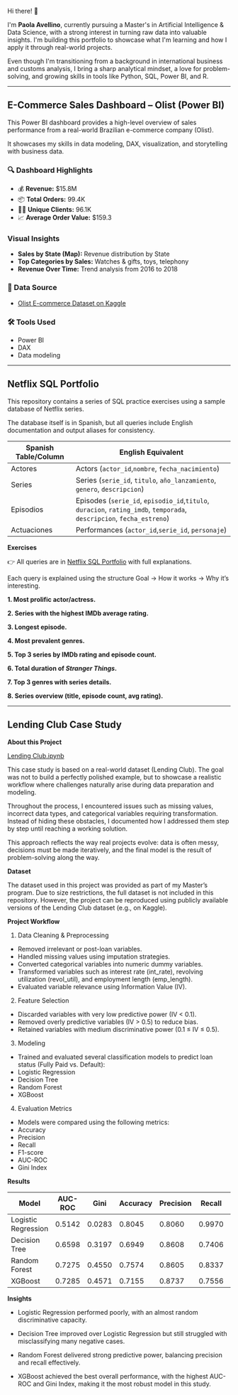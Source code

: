 Hi there! 👋 

I'm **Paola Avellino**, currently pursuing a Master's in Artificial Intelligence & Data Science, with a strong interest in turning raw data into valuable insights. I'm building this portfolio to showcase what I'm learning and how I apply it through real-world projects.

Even though I'm transitioning from a background in international business and customs analysis, I bring a sharp analytical mindset, a love for problem-solving, and growing skills in tools like Python, SQL, Power BI, and R.

---

## E-Commerce Sales Dashboard – Olist (Power BI)

This Power BI dashboard provides a high-level overview of sales performance from a real-world Brazilian e-commerce company (Olist). 

It showcases my skills in data modeling, DAX, visualization, and storytelling with business data.

### 🔍 Dashboard Highlights

- 💰 **Revenue:** $15.8M  
- 📦 **Total Orders:** 99.4K  
- 🧑‍💼 **Unique Clients:** 96.1K  
- 📈 **Average Order Value:** $159.3

### Visual Insights

- **Sales by State (Map):** Revenue distribution by State
- **Top Categories by Sales:** Watches & gifts, toys, telephony  
- **Revenue Over Time:** Trend analysis from 2016 to 2018

### 📁 Data Source
- [Olist E-commerce Dataset on Kaggle](https://www.kaggle.com/datasets/olistbr/brazilian-ecommerce)

### 🛠️ Tools Used
- Power BI
- DAX 
- Data modeling

---

## Netflix SQL Portfolio

This repository contains a series of SQL practice exercises using a sample database of Netflix series.

The database itself is in Spanish, but all queries include English documentation and output aliases for consistency.


| Spanish Table/Column | English Equivalent                                         |
| -------------------- | ---------------------------------------------------------- |
| Actores              | Actors (`actor_id`,`nombre`, `fecha_nacimiento`)                              |
| Series               | Series (`serie_id`, `titulo`, `año_lanzamiento`, `genero`, `descripcion`) |
| Episodios            | Episodes (`serie_id`, `episodio_id`,`titulo`, `duracion`, `rating_imdb`, `temporada`, `descripcion`, `fecha_estreno`)        |
| Actuaciones          | Performances (`actor_id`,`serie_id`, `personaje`)              |

**Exercises**

👉 All queries are in [Netflix SQL Portfolio](https://github.com/PaolaAvellino/data-analytics-portfolio/blob/main/Netflix%20SQL%20Portfolio.sql) with full explanations.  

Each query is explained using the structure Goal → How it works → Why it’s interesting.

**1. Most prolific actor/actress.**

**2. Series with the highest IMDb average rating.**

**3. Longest episode.**

**4. Most prevalent genres.**

**5. Top 3 series by IMDb rating and episode count.**

**6. Total duration of *Stranger Things*.**

**7. Top 3 genres with series details.**

**8. Series overview (title, episode count, avg rating).**

---

## Lending Club Case Study

**About this Project**

[Lending Club.ipynb](https://github.com/PaolaAvellino/data-analytics-portfolio/blob/main/Lending%20Club.ipynb)

This case study is based on a real-world dataset (Lending Club). The goal was not to build a perfectly polished example, but to showcase a realistic workflow where challenges naturally arise during data preparation and modeling.

Throughout the process, I encountered issues such as missing values, incorrect data types, and categorical variables requiring transformation. Instead of hiding these obstacles, I documented how I addressed them step by step until reaching a working solution.

This approach reflects the way real projects evolve: data is often messy, decisions must be made iteratively, and the final model is the result of problem-solving along the way.

**Dataset** 

The dataset used in this project was provided as part of my Master’s program. Due to size restrictions, the full dataset is not included in this repository. However, the project can be reproduced using publicly available versions of the Lending Club dataset (e.g., on Kaggle).

**Project Workflow** 

1. Data Cleaning & Preprocessing
   
- Removed irrelevant or post-loan variables.
- Handled missing values using imputation strategies.
- Converted categorical variables into numeric dummy variables.
- Transformed variables such as interest rate (int_rate), revolving utilization (revol_util), and employment length (emp_length).
- Evaluated variable relevance using Information Value (IV).

2. Feature Selection

- Discarded variables with very low predictive power (IV < 0.1).
- Removed overly predictive variables (IV > 0.5) to reduce bias.
- Retained variables with medium discriminative power (0.1 ≤ IV ≤ 0.5).

3. Modeling
   
- Trained and evaluated several classification models to predict loan status (Fully Paid vs. Default):
- Logistic Regression
- Decision Tree
- Random Forest
- XGBoost

4. Evaluation Metrics

- Models were compared using the following metrics:
- Accuracy
- Precision
- Recall
- F1-score
- AUC-ROC
- Gini Index
  
**Results**

| Model               | AUC-ROC | Gini  | Accuracy | Precision | Recall | F1-score |
|----------------------|---------|-------|----------|-----------|--------|----------|
| Logistic Regression  | 0.5142  | 0.0283| 0.8045   | 0.8060    | 0.9970 | 0.8914   |
| Decision Tree        | 0.6598  | 0.3197| 0.6949   | 0.8608    | 0.7406 | 0.7961   |
| Random Forest        | 0.7275  | 0.4550| 0.7574   | 0.8605    | 0.8337 | 0.8469   |
| XGBoost              | 0.7285  | 0.4571| 0.7155   | 0.8737    | 0.7556 | 0.8104   |


**Insights**

- Logistic Regression performed poorly, with an almost random discriminative capacity.

- Decision Tree improved over Logistic Regression but still struggled with misclassifying many negative cases.

- Random Forest delivered strong predictive power, balancing precision and recall effectively.

- XGBoost achieved the best overall performance, with the highest AUC-ROC and Gini Index, making it the most robust model in this study.



